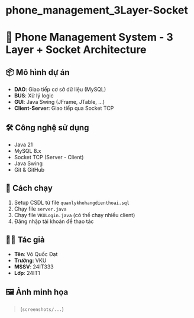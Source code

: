 # phone_management_3Layer-Socket
# 📱 Phone Management System - 3 Layer + Socket Architecture

## 📦 Mô hình dự án
- **DAO**: Giao tiếp cơ sở dữ liệu (MySQL)
- **BUS**: Xử lý logic
- **GUI**: Java Swing (JFrame, JTable, ...)
- **Client-Server**: Giao tiếp qua Socket TCP

## 🛠️ Công nghệ sử dụng
- Java 21
- MySQL 8.x
- Socket TCP (Server - Client)
- Java Swing
- Git & GitHub

## 🚀 Cách chạy
1. Setup CSDL từ file `quanlykhohangdienthoai.sql` 
2. Chạy file `server.java`
3. Chạy file `VKULogin.java` (có thể chạy nhiều client)
4. Đăng nhập tài khoản để thao tác

## 👨‍💻 Tác giả
- **Tên**: Võ Quốc Đạt
- **Trường**: VKU
- **MSSV**: 24IT333
- **Lớp**: 24IT1

## 🖼️ Ảnh minh họa
> (`screenshots/...`)
